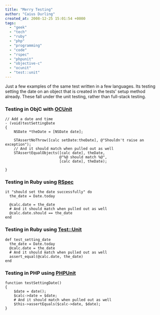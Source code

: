 ```yaml
---
title: "Merry Testing"
author: "Caius Durling"
created_at: 2008-12-25 15:01:54 +0000
tags:
  - "geek"
  - "tech"
  - "ruby"
  - "php"
  - "programming"
  - "code"
  - "rspec"
  - "phpunit"
  - "objective-c"
  - "ocunit"
  - "test::unit"
---
```


Just a few examples of the same test written in a few languages. Its testing setting the date on an object that is created in the tests' setup method already. These fall under the unit testing, rather than full-stack testing.

### Testing in ObjC with [OCUnit](http://www.sente.ch/software/ocunit/)

    // Add a date and time
    - (void)testSettingDate
    {    
        NSDate *theDate = [NSDate date];        
        
        STAssertNoThrow([calc setDate:theDate], @"Shouldn't raise an exception");
        // And it should match when pulled out as well
        STAssertEqualObjects([calc date], theDate,
                             @"%@ should match %@",
                             [calc date], theDate);

    }

### Testing in Ruby using [RSpec](http://rspec.info/)

    it "should set the date successfully" do
      the_date = Date.today

      @calc.date = the_date
      # And it should match when pulled out as well
      @calc.date.should == the_date
    end

### Testing in Ruby using [Test::Unit](http://www.ruby-doc.org/stdlib/libdoc/test/unit/rdoc/classes/Test/Unit.html)

    def test_setting_date
      the_date = Date.today
      @calc.date = the_date
      # And it should match when pulled out as well
      assert_equal(@calc.date, the_date)
    end

### Testing in PHP using [PHPUnit](http://phpun.it/)

    function testSettingDate()
    {
        $date = date();
        $calc->date = $date;
        # And it should match when pulled out as well
        $this->assertEquals($calc->date, $date);
    }

